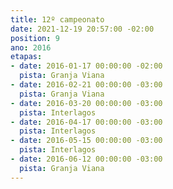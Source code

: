 ```yaml
---
title: 12º campeonato
date: 2021-12-19 20:57:00 -02:00
position: 9
ano: 2016
etapas:
- date: 2016-01-17 00:00:00 -02:00
  pista: Granja Viana
- date: 2016-02-21 00:00:00 -03:00
  pista: Granja Viana
- date: 2016-03-20 00:00:00 -03:00
  pista: Interlagos
- date: 2016-04-17 00:00:00 -03:00
  pista: Interlagos
- date: 2016-05-15 00:00:00 -03:00
  pista: Interlagos
- date: 2016-06-12 00:00:00 -03:00
  pista: Granja Viana
---
```


